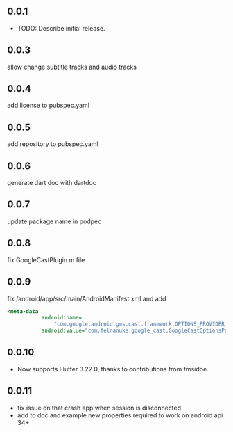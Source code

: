 ## 0.0.1

* TODO: Describe initial release.


## 0.0.3
allow change subtitle tracks and audio tracks

## 0.0.4
add license to pubspec.yaml

## 0.0.5
add repository to pubspec.yaml

## 0.0.6
generate dart doc with dartdoc

## 0.0.7
update package name in podpec

## 0.0.8
fix GoogleCastPlugin.m file

## 0.0.9
fix /android/app/src/main/AndroidManifest.xml and add
```xml
<meta-data
           android:name=
               "com.google.android.gms.cast.framework.OPTIONS_PROVIDER_CLASS_NAME"
           android:value="com.felnanuke.google_cast.GoogleCastOptionsProvider" />
```

## 0.0.10
- Now supports Flutter 3.22.0, thanks to contributions from fmsidoe.

## 0.0.11
- fix issue on that crash app when session is disconnected
- add to doc and example new properties required to work on android api 34+
